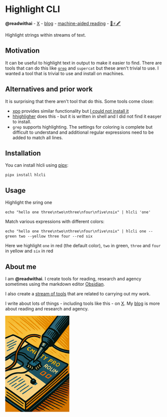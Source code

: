 # Highlight CLI
**@readwithai** - [X](https://x.com/readwithai) - [blog](https://readwithai.substack.com/) - [machine-aided reading](https://www.reddit.com/r/machineAidedReading/) - [📖](https://readwithai.substack.com/p/what-is-reading-broadly-defined
)[⚡️](https://readwithai.substack.com/s/technical-miscellany)[🖋️](https://readwithai.substack.com/p/note-taking-with-obsidian-much-of)

Highlight strings within streams of text.

## Motivation
It can be useful to highlight text in output to make it easier to find. There are tools that can do this like [`grep`](https://stackoverflow.com/questions/981601/colorized-grep-viewing-the-entire-file-with-highlighted-matches) and `supercat` but these aren't trivial to use. I wanted a tool that is trivial to use and install on machines.

## Alternatives and prior work
It is surprising that there aren't tool that do this. Some tools come close:

* [xpo](https://github.com/ghoseb/xpo) provides similar functionality but [I could not install it](https://github.com/ghoseb/xpo/issues/1)
* [hhighligher](https://github.com/paoloantinori/hhighlighter?tab=readme-ov-file) does this - but it is written in shell and I did not find it easyer to install.
* `grep` supports highlighting. The settings for coloring is complete but difficult to understand and additional regular expressions need to be added to match all lines.

## Installation
You can install hlcli using [pipx](https://github.com/pypa/pipx):

```
pipx install hlcli
```

## Usage
Highlight the sring one
```
echo "hello one three\ntwo\nthree\nfour\nfive\nsix" | hlcli 'one'
```

Match various expressions with different colors:
```
echo "hello one three\ntwo\nthree\nfour\nfive\nsix" | hlcli one --green two --yellow three four --red six
```
Here we highlight `one` in red (the default color), `two` in green, `three` and `four` in yellow and `six` in red

## About me
I am **@readwithai**. I create tools for reading, research and agency sometimes using the markdown editor [Obsidian](https://readwithai.substack.com/p/what-exactly-is-obsidian).

I also create a [stream of tools](https://readwithai.substack.com/p/my-productivity-tools) that are related to carrying out my work.

I write about lots of things - including tools like this - on [X](https://x.com/readwithai).
My [blog](https://readwithai.substack.com/) is more about reading and research and agency.

[![@readwithai logo](./logo.png)](https://readwithai.substack.com/)
